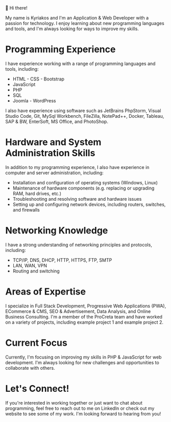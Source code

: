 👋 Hi there!

My name is Kyriakos and I'm an Application & Web Developer with a passion for technology. I enjoy learning about new programming languages and tools, and I'm always looking for ways to improve my skills.

#	Programming Experience

I have experience working with a range of programming languages and tools, including:

- HTML - CSS - Bootstrap
- JavaScript
- PHP
- SQL
- Joomla - WordPress 

I also have experience using software such as JetBrains PhpStorm, Visual Studio Code, Git, MySql Workbench, FileZilla, NotePad++, Docker, Tableau, SAP & BW, EnterSoft, MS Office, and PhotoShop.

#	Hardware and System Administration Skills

In addition to my programming experience, I also have experience in computer and server administration, including:

- Installation and configuration of operating systems (Windows, Linux)
- Maintenance of hardware components (e.g. replacing or upgrading RAM, hard drives, etc.)
- Troubleshooting and resolving software and hardware issues
- Setting up and configuring network devices, including routers, switches, and firewalls

#	Networking Knowledge

I have a strong understanding of networking principles and protocols, including:

- TCP/IP, DNS, DHCP, HTTP, HTTPS, FTP, SMTP
- LAN, WAN, VPN
- Routing and switching

# Areas of Expertise
I specialize in Full Stack Development, Progressive Web Applications (PWA), ECommerce & CMS, SEO & Advertisement, Data Analysis, and Online Business Consulting. I'm a member of the ProCreta team and have worked on a variety of projects, including example project 1 and example project 2.

# Current Focus
Currently, I'm focusing on improving my skills in PHP & JavaScript for web development. I'm always looking for new challenges and opportunities to collaborate with others.

# Let's Connect!
If you're interested in working together or just want to chat about programming, feel free to reach out to me on LinkedIn or check out my website to see some of my work. I'm looking forward to hearing from you!

